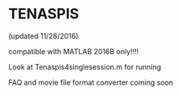 # TENASPIS
(updated 11/28/2016)

compatible with MATLAB 2016B only!!!!

Look at Tenaspis4singlesession.m for running

FAQ and movie file format converter coming soon





